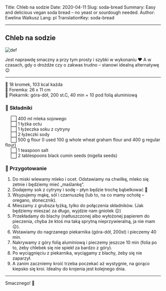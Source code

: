 Title: Chleb na sodzie
Date: 2020-04-11
Slug: soda-bread
Summary: Easy and delicious vegan soda bread – no yeast or sourdough needed.
Author: Ewelina Walkusz
Lang: pl
TranslationKey: soda-bread

---

## Chleb na sodzie

![def]


Jest naprawdę smaczny a przy tym prosty i szybki w wykonaniu ❤ A w czasach, gdy o drożdże czy o zakwas trudno – stanowi idealną alternatywę 😉

---

🔹 18 kromek, 103 kcal każda </br>
🔹 Foremka: 26 x 11 cm </br> 
🔹 Piekarnik: góra-dół, 200 st.C, 40 min + 10 pod folią aluminiową

### 🌿 Składniki

&emsp; ⬜ 400 ml mleka sojowego </br>
&emsp; ⬜ 1 łyżka octu </br>
&emsp; ⬜ 1 łyżeczka soku z cytryny </br>
&emsp; ⬜ 2 łyżeczki sody </br>
&emsp; ⬜ 500 g flour (I used 100 g whole wheat graham flour and 400 g regular flour) </br>
&emsp; ⬜ 1 teaspoon salt </br>
&emsp; ⬜ 2 tablespoons black cumin seeds (nigella seeds) </br>

### 📝 Przygotowanie

1. Do miski wlewamy mleko i ocet. Odstawiamy na chwilkę, mleko się zetnie i będziemy mieć „maślankę”.
2. Dodajemy sok z cytryny i sodę – płyn będzie trochę bąbelkować 🙂
3. Wsypujemy mąkę, sól i czarnuszkę (lub to, na co mamy ochotę – oregano, słonecznik).
4. Mieszamy z grubsza łyżką, tylko do połączenia składników. (Jak będziemy mieszać za długo, wyjdzie nam gniotek 😉)
5. Przekładamy do blachy (natłuszczonej albo wyłożonej papierem do pieczenia, chyba że ktoś ma taką sprytną nieprzywieralną, ja nie mam 😉).
6. Wstawiamy do nagrzanego piekarnika (góra-dół, 200st) i pieczemy 40 min.
7. Nakrywamy z góry folią aluminiową i pieczemy jeszcze 10 min (folia po to, żeby chlebek się nie spiekł za bardzo z góry).
8. Po wyciągnięciu z piekarnika, wyciągamy z blachy, żeby się nie zaparzył.
9. A zanim zaczniemy kroić trzeba poczekać aż wystygnie, na gorąco kiepsko się kroi. Idealny do krojenia jest kolejnego dnia.

---

Smacznego! 💙

[def]: static/images/soda_bread.jpg
